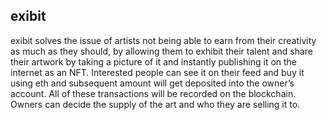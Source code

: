 ## exibit

exibit solves the issue of artists not being able to earn from their creativity as much as they should, by allowing them to exhibit their talent and share their artwork by taking a picture of it and instantly publishing it on the internet as an NFT. Interested people can see it on their feed and buy it using eth and subsequent amount will get deposited into the owner’s account. All of these transactions will be recorded on the blockchain. Owners can decide the supply of the art and who they are selling it to.
